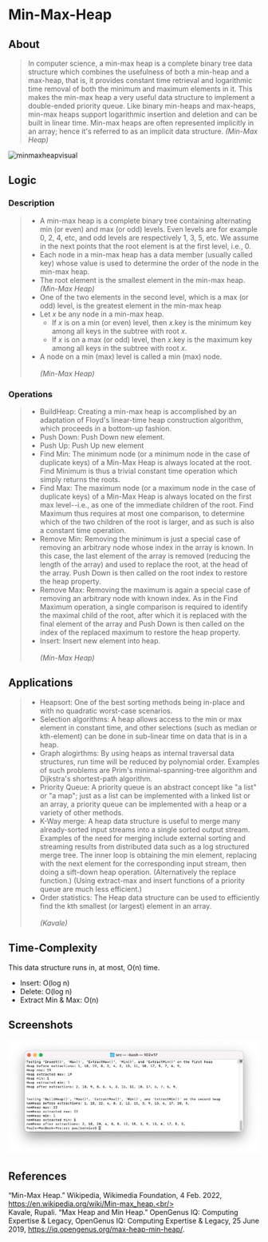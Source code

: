 # Min-Max-Heap

## About

> In computer science, a min-max heap is a complete binary tree data structure which combines the usefulness of both a min-heap and a max-heap, that is, it provides constant time retrieval and logarithmic time removal of both the minimum and maximum elements in it. This makes the min-max heap a very useful data structure to implement a double-ended priority queue. Like binary min-heaps and max-heaps, min-max heaps support logarithmic insertion and deletion and can be built in linear time. Min-max heaps are often represented implicitly in an array; hence it's referred to as an implicit data structure. *(Min-Max Heap)*

![minmaxheapvisual](https://user-images.githubusercontent.com/100249266/168339613-d69ff4c5-2e29-4b5d-90d1-430f831bf602.png)

## Logic

### Description

> - A min-max heap is a complete binary tree containing alternating min (or even) and max (or odd) levels. Even levels are for example 0, 2, 4, etc, and odd levels are respectively 1, 3, 5, etc. We assume in the next points that the root element is at the first level, i.e., 0.
> - Each node in a min-max heap has a data member (usually called key) whose value is used to determine the order of the node in the min-max heap.
> - The root element is the smallest element in the min-max heap. *(Min-Max Heap)*
> - One of the two elements in the second level, which is a max (or odd) level, is the greatest element in the min-max heap
> - Let *x* be any node in a min-max heap.<br/>
>   - If *x* is on a min (or even) level, then *x*.key is the minimum key among all keys in the subtree with root *x*.<br/>
>   - If *x* is on a max (or odd) level, then *x*.key is the maximum key among all keys in the subtree with root *x*.<br/>
> - A node on a min (max) level is called a min (max) node.
> <br/><br/> *(Min-Max Heap)*

### Operations

> - BuildHeap: Creating a min-max heap is accomplished by an adaptation of Floyd's linear-time heap construction algorithm, which proceeds in a bottom-up fashion.
> - Push Down: Push Down new element.
> - Push Up: Push Up new element
> - Find Min: The minimum node (or a minimum node in the case of duplicate keys) of a Min-Max Heap is always located at the root. Find Minimum is thus a trivial constant time operation which simply returns the roots.
> - Find Max: The maximum node (or a maximum node in the case of duplicate keys) of a Min-Max Heap is always located on the first max level--i.e., as one of the immediate children of the root. Find Maximum thus requires at most one comparison, to determine which of the two children of the root is larger, and as such is also a constant time operation.
> - Remove Min: Removing the minimum is just a special case of removing an arbitrary node whose index in the array is known. In this case, the last element of the array is removed (reducing the length of the array) and used to replace the root, at the head of the array. Push Down is then called on the root index to restore the heap property.
> - Remove Max: Removing the maximum is again a special case of removing an arbitrary node with known index. As in the Find Maximum operation, a single comparison is required to identify the maximal child of the root, after which it is replaced with the final element of the array and Push Down is then called on the index of the replaced maximum to restore the heap property.
> - Insert: Insert new element into heap.
> <br/><br/> *(Min-Max Heap)*

## Applications

> - Heapsort: One of the best sorting methods being in-place and with no quadratic worst-case scenarios.
> - Selection algorithms: A heap allows access to the min or max element in constant time, and other selections (such as median or kth-element) can be done in sub-linear time on data that is in a heap.
> - Graph alogirthms: By using heaps as internal traversal data structures, run time will be reduced by polynomial order. Examples of such problems are Prim's minimal-spanning-tree algorithm and Dijkstra's shortest-path algorithm.
> - Priority Queue: A priority queue is an abstract concept like "a list" or "a map"; just as a list can be implemented with a linked list or an array, a priority queue can be implemented with a heap or a variety of other methods.
> - K-Way merge: A heap data structure is useful to merge many already-sorted input streams into a single sorted output stream. Examples of the need for merging include external sorting and streaming results from distributed data such as a log structured merge tree. The inner loop is obtaining the min element, replacing with the next element for the corresponding input stream, then doing a sift-down heap operation. (Alternatively the replace function.) (Using extract-max and insert functions of a priority queue are much less efficient.)
> - Order statistics: The Heap data structure can be used to efficiently find the kth smallest (or largest) element in an array.
> <br/><br/>*(Kavale)*

## Time-Complexity
This data structure runs in, at most, O(n) time.
- Insert: O(log n)
- Delete: O(log n)
- Extract Min & Max: O(n)


## Screenshots

![Min-Max-Heap Test Case](https://github.com/paulbernius/Min-Max-Heap/blob/main/sc.png?raw=true)


## References
“Min-Max Heap.” Wikipedia, Wikimedia Foundation, 4 Feb. 2022, https://en.wikipedia.org/wiki/Min-max_heap.<br/><br/>
Kavale, Rupali. “Max Heap and Min Heap.” OpenGenus IQ: Computing Expertise &amp; Legacy, OpenGenus IQ: Computing Expertise &amp; Legacy, 25 June 2019, https://iq.opengenus.org/max-heap-min-heap/. 
